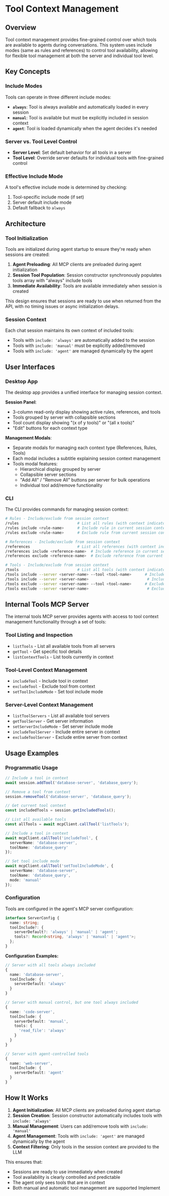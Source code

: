 # Tool Context Management

## Overview

Tool context management provides fine-grained control over which tools are available to agents during conversations. This system uses include modes (same as rules and references) to control tool availability, allowing for flexible tool management at both the server and individual tool level.

## Key Concepts

### Include Modes

Tools can operate in three different include modes:

- **`always`**: Tool is always available and automatically loaded in every session
- **`manual`**: Tool is available but must be explicitly included in session context
- **`agent`**: Tool is loaded dynamically when the agent decides it's needed

### Server vs. Tool Level Control

- **Server Level**: Set default behavior for all tools in a server
- **Tool Level**: Override server defaults for individual tools with fine-grained control

### Effective Include Mode

A tool's effective include mode is determined by checking:
1. Tool-specific include mode (if set)
2. Server default include mode
3. Default fallback to `always`

## Architecture

### Tool Initialization

Tools are initialized during agent startup to ensure they're ready when sessions are created:

1. **Agent Preloading**: All MCP clients are preloaded during agent initialization
2. **Session Tool Population**: Session constructor synchronously populates tools array with "always" include tools
3. **Immediate Availability**: Tools are available immediately when session is created

This design ensures that sessions are ready to use when returned from the API, with no timing issues or async initialization delays.

### Session Context

Each chat session maintains its own context of included tools:

- Tools with `include: 'always'` are automatically added to the session
- Tools with `include: 'manual'` must be explicitly added/removed
- Tools with `include: 'agent'` are managed dynamically by the agent

## User Interfaces

### Desktop App

The desktop app provides a unified interface for managing session context.

**Session Panel**:
- 3-column read-only display showing active rules, references, and tools
- Tools grouped by server with collapsible sections
- Tool count display showing "(x of y tools)" or "(all x tools)"
- "Edit" buttons for each context type

**Management Modals**:
- Separate modals for managing each context type (References, Rules, Tools)
- Each modal includes a subtitle explaining session context management
- Tools modal features:
  - Hierarchical display grouped by server
  - Collapsible server sections
  - "Add All" / "Remove All" buttons per server for bulk operations
  - Individual tool add/remove functionality

### CLI

The CLI provides commands for managing session context:

```bash
# Rules - Include/exclude from session context
/rules                          # List all rules (with context indicators)
/rules include <rule-name>      # Include rule in current session context
/rules exclude <rule-name>      # Exclude rule from current session context

# References - Include/exclude from session context  
/references                     # List all references (with context indicators)
/references include <reference-name>  # Include reference in current session context
/references exclude <reference-name>  # Exclude reference from current session context

# Tools - Include/exclude from session context
/tools                          # List all tools (with context indicators)
/tools include --server <server-name> --tool <tool-name>      # Include tool in context
/tools include --server <server-name>                          # Include all tools for server
/tools exclude --server <server-name> --tool <tool-name>      # Exclude tool from context
/tools exclude --server <server-name>                          # Exclude all tools for server
```

## Internal Tools MCP Server

The internal tools MCP server provides agents with access to tool context management functionality through a set of tools:

### Tool Listing and Inspection
- `listTools` - List all available tools from all servers
- `getTool` - Get specific tool details
- `listContextTools` - List tools currently in context

### Tool-Level Context Management
- `includeTool` - Include tool in context
- `excludeTool` - Exclude tool from context
- `setToolIncludeMode` - Set tool include mode

### Server-Level Context Management
- `listToolServers` - List all available tool servers
- `getToolServer` - Get server information
- `setServerIncludeMode` - Set server include mode
- `includeToolServer` - Include entire server in context
- `excludeToolServer` - Exclude entire server from context

## Usage Examples

### Programmatic Usage

```typescript
// Include a tool in context
await session.addTool('database-server', 'database_query');

// Remove a tool from context
session.removeTool('database-server', 'database_query');

// Get current tool context
const includedTools = session.getIncludedTools();

// List all available tools
const allTools = await mcpClient.callTool('listTools');

// Include a tool in context
await mcpClient.callTool('includeTool', { 
  serverName: 'database-server', 
  toolName: 'database_query' 
});

// Set tool include mode
await mcpClient.callTool('setToolIncludeMode', { 
  serverName: 'database-server', 
  toolName: 'database_query', 
  mode: 'manual' 
});
```

### Configuration

Tools are configured in the agent's MCP server configuration:

```typescript
interface ServerConfig {
  name: string;
  toolInclude?: {
    serverDefault?: 'always' | 'manual' | 'agent';
    tools?: Record<string, 'always' | 'manual' | 'agent'>;
  };
}
```

**Configuration Examples:**

```typescript
// Server with all tools always included
{
  name: 'database-server',
  toolInclude: {
    serverDefault: 'always'
  }
}

// Server with manual control, but one tool always included
{
  name: 'code-server',
  toolInclude: {
    serverDefault: 'manual',
    tools: {
      'read_file': 'always'
    }
  }
}

// Server with agent-controlled tools
{
  name: 'web-server',
  toolInclude: {
    serverDefault: 'agent'
  }
}
```

## How It Works

1. **Agent Initialization**: All MCP clients are preloaded during agent startup
2. **Session Creation**: Session constructor automatically includes tools with `include: 'always'`
3. **Manual Management**: Users can add/remove tools with `include: 'manual'`
4. **Agent Management**: Tools with `include: 'agent'` are managed dynamically by the agent
5. **Context Filtering**: Only tools in the session context are provided to the LLM

This ensures that:
- Sessions are ready to use immediately when created
- Tool availability is clearly controlled and predictable
- The agent only sees tools that are in context
- Both manual and automatic tool management are supported
Implement